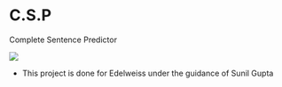 # C.S.P
Complete Sentence Predictor

![](https://github.com/adityasingh11/C.S.P-Dev-Repo/blob/master/working.gif)

- This project is done for Edelweiss under the guidance of Sunil Gupta
